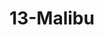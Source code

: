 ---
title: 13-Malibu
image: /uploads/Gallery-Malibu1.jpg
image_alt-text: Contemporary Malibu Residence with custom woodwork and joinery design from the floor up to the ceiling.
work-type: contemporary
---